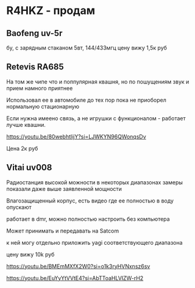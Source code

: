 # R4HKZ - продам

## Baofeng uv-5r
бу, с зарядным стаканом 
5вт, 144/433мгц
цену вижу 1,5к руб

## Retevis RA685
На том же чипе что и поппулярная квашня, но по пошущениям звук и прием намного приятнее

Использовал ее в автомобиле до тех пор пока не приоборел нормальную стационарную

Если нужна имеено связь, а не игрушки с функционалом - работает лучше квашни.

https://youtu.be/80webhtlijY?si=LJWKYN96QWonqsDv

Цена 2к руб

## Vitai uv008
Радиостанция высокой можности
в некоторых диапазонах замеры показали даже выше заявленной мощности

Влагозащищенный корпус, есть видео где ее полностью в воду опускают

работает в dmr, можно полностью настроить без компьютера

Может принимать и передавать на Satcom

к ней могу отдельно приложить yagi соответствующего диапазона


цену вижу 10k руб


https://youtu.be/BMEmMXfX2W0?si=o1k3ryHVNxnsz6sv

https://youtu.be/EuYyYtVVtE4?si=AbTToaHLVIZW-rH2
